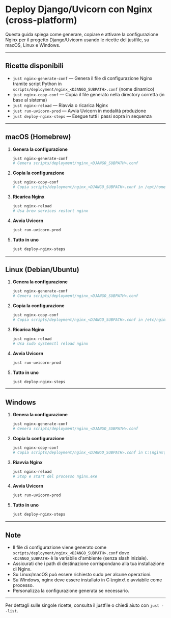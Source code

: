 # Deploy Django/Uvicorn con Nginx (cross-platform)

Questa guida spiega come generare, copiare e attivare la configurazione Nginx per il progetto Django/Uvicorn usando le ricette del justfile, su macOS, Linux e Windows.

---


## Ricette disponibili

- `just nginx-generate-conf` — Genera il file di configurazione Nginx tramite script Python in `scripts/deployment/nginx_<DJANGO_SUBPATH>.conf` (nome dinamico)
- `just nginx-copy-conf` — Copia il file generato nella directory corretta (in base al sistema)
- `just nginx-reload` — Riavvia o ricarica Nginx
- `just run-uvicorn-prod` — Avvia Uvicorn in modalità produzione
- `just deploy-nginx-steps` — Esegue tutti i passi sopra in sequenza

---

## macOS (Homebrew)

1. **Genera la configurazione**
   ```sh
   just nginx-generate-conf
   # Genera scripts/deployment/nginx_<DJANGO_SUBPATH>.conf
   ```
2. **Copia la configurazione**
   ```sh
   just nginx-copy-conf
   # Copia scripts/deployment/nginx_<DJANGO_SUBPATH>.conf in /opt/homebrew/etc/nginx/gestione-pareri.conf
   ```
3. **Ricarica Nginx**
   ```sh
   just nginx-reload
   # Usa brew services restart nginx
   ```
4. **Avvia Uvicorn**
   ```sh
   just run-uvicorn-prod
   ```
5. **Tutto in uno**
   ```sh
   just deploy-nginx-steps
   ```

---

## Linux (Debian/Ubuntu)

1. **Genera la configurazione**
   ```sh
   just nginx-generate-conf
   # Genera scripts/deployment/nginx_<DJANGO_SUBPATH>.conf
   ```
2. **Copia la configurazione**
   ```sh
   just nginx-copy-conf
   # Copia scripts/deployment/nginx_<DJANGO_SUBPATH>.conf in /etc/nginx/sites-available/gestione-pareri e crea symlink
   ```
3. **Ricarica Nginx**
   ```sh
   just nginx-reload
   # Usa sudo systemctl reload nginx
   ```
4. **Avvia Uvicorn**
   ```sh
   just run-uvicorn-prod
   ```
5. **Tutto in uno**
   ```sh
   just deploy-nginx-steps
   ```

---

## Windows

1. **Genera la configurazione**
   ```powershell
   just nginx-generate-conf
   # Genera scripts/deployment/nginx_<DJANGO_SUBPATH>.conf
   ```
2. **Copia la configurazione**
   ```powershell
   just nginx-copy-conf
   # Copia scripts/deployment/nginx_<DJANGO_SUBPATH>.conf in C:\nginx\conf\gestione-pareri.conf
   ```
3. **Riavvia Nginx**
   ```powershell
   just nginx-reload
   # Stop e start del processo nginx.exe
   ```
4. **Avvia Uvicorn**
   ```powershell
   just run-uvicorn-prod
   ```
5. **Tutto in uno**
   ```powershell
   just deploy-nginx-steps
   ```

---

## Note
- Il file di configurazione viene generato come `scripts/deployment/nginx_<DJANGO_SUBPATH>.conf` dove `<DJANGO_SUBPATH>` è la variabile d'ambiente (senza slash iniziale).
- Assicurati che i path di destinazione corrispondano alla tua installazione di Nginx.
- Su Linux/macOS può essere richiesto sudo per alcune operazioni.
- Su Windows, nginx deve essere installato in C:\nginx\ e avviabile come processo.
- Personalizza la configurazione generata se necessario.

---

Per dettagli sulle singole ricette, consulta il justfile o chiedi aiuto con `just --list`.
